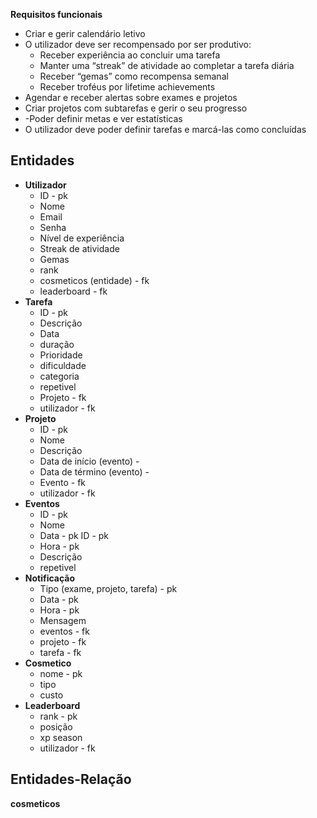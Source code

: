
**Requisitos funcionais** 
- Criar e gerir calendário letivo
- O utilizador deve ser recompensado por ser produtivo:
	- Receber experiência ao concluir uma tarefa 
	- Manter uma “streak” de atividade ao completar a tarefa diária 
	- Receber “gemas” como recompensa semanal 
	- Receber troféus por lifetime achievements 
- Agendar e receber alertas sobre exames e projetos 
- Criar projetos com subtarefas e gerir o seu progresso 
- -Poder definir metas e ver estatísticas 
- O utilizador deve poder definir tarefas e marcá-las como concluídas 


## Entidades

- **Utilizador**
	- ID - pk
	- Nome
	- Email
	- Senha
	- Nível de experiência
	- Streak de atividade
	- Gemas
	- rank
	- cosmeticos (entidade) - fk
	- leaderboard - fk
- **Tarefa**
	- ID - pk
	- Descrição
	- Data
	- duração
	- Prioridade
	- dificuldade
	- categoria
	- repetivel
	- Projeto - fk
	- utilizador - fk
- **Projeto**
	- ID - pk
	- Nome
	- Descrição
	- Data de início (evento) -  
	- Data de término (evento) - 
	- Evento - fk 
	- utilizador - fk
- **Eventos**
	- ID - pk
	- Nome
	- Data - pk ID - pk
	- Hora - pk
	- Descrição
	- repetivel
- **Notificação**
	- Tipo (exame, projeto, tarefa) - pk
	- Data - pk
	- Hora - pk
	- Mensagem
	- eventos - fk
	- projeto - fk 
	- tarefa - fk 
- **Cosmetico**
	- nome - pk
	- tipo
	- custo
- **Leaderboard**
	- rank - pk
	- posição
	- xp season
	- utilizador - fk

## Entidades-Relação

**cosmeticos**